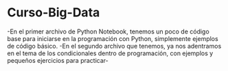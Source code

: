 # Curso-Big-Data
-En el primer archivo de Python Notebook, tenemos un poco de código base para iniciarse en la programación con Python, simplemente ejemplos de código básico.
-En el segundo archivo que tenemos, ya nos adentramos en el tema de los condicionales dentro de programación, con ejemplos y pequeños ejercicios para practicar-
